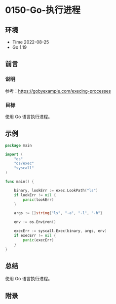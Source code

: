 # 0150-Go-执行进程

## 环境

- Time 2022-08-25
- Go 1.19

## 前言

### 说明

参考：<https://gobyexample.com/execing-processes>

### 目标

使用 Go 语言执行进程。

## 示例

```go
package main

import (
    "os"
    "os/exec"
    "syscall"
)

func main() {

    binary, lookErr := exec.LookPath("ls")
    if lookErr != nil {
        panic(lookErr)
    }

    args := []string{"ls", "-a", "-l", "-h"}

    env := os.Environ()

    execErr := syscall.Exec(binary, args, env)
    if execErr != nil {
        panic(execErr)
    }
}
```

## 总结

使用 Go 语言执行进程。

## 附录

